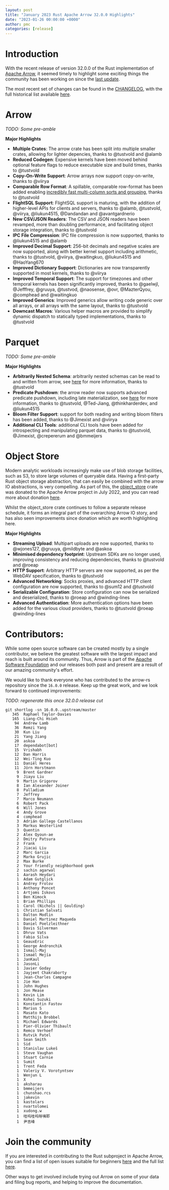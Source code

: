 ```yaml
---
layout: post
title: "January 2023 Rust Apache Arrow 32.0.0 Highlights"
date: "2023-01-26 00:00:00 +0000"
author: pmc
categories: [release]
---
```

<!--
{% comment %}
Licensed to the Apache Software Foundation (ASF) under one or more
contributor license agreements.  See the NOTICE file distributed with
this work for additional information regarding copyright ownership.
The ASF licenses this file to you under the Apache License, Version 2.0
(the "License"); you may not use this file except in compliance with
the License.  You may obtain a copy of the License at

http://www.apache.org/licenses/LICENSE-2.0

Unless required by applicable law or agreed to in writing, software
distributed under the License is distributed on an "AS IS" BASIS,
WITHOUT WARRANTIES OR CONDITIONS OF ANY KIND, either express or implied.
See the License for the specific language governing permissions and
limitations under the License.
{% endcomment %}
-->

# Introduction

With the recent release of version 32.0.0 of the Rust implementation of [Apache Arrow](https://arrow.apache.org/), it seemed timely to highlight some exciting things the community has been working on since the [last update](https://arrow.apache.org/blog/2022/06/16/rust-16.0.0/).

The most recent set of changes can be found in the [CHANGELOG](https://github.com/apache/arrow-rs/blob/master/CHANGELOG.md), with the full historical list available [here](https://github.com/apache/arrow-rs/blob/master/CHANGELOG-old.md).

# Arrow

_TODO: Some pre-amble_

**Major Highlights**

* **Multiple Crates**: The arrow crate has been split into multiple smaller crates, allowing for lighter depencies, thanks to @tustvold and @alamb
* **Reduced Codegen**: Expensive kernels have been moved behind optional feature flags to reduce executable size and build times, thanks to @tustvold
* **Copy-On-Write Support**: Arrow arrays now support copy-on-write, thanks to @viirya
* **Comparable Row Format**: A spillable, comparable row-format has been added enabling [incredibly fast multi-column sorts and grouping](https://arrow.apache.org/blog/2022/11/07/multi-column-sorts-in-arrow-rust-part-1/), thanks to @tustvold
* **FlightSQL Support**: FlightSQL support is maturing, with the addition of higher-level APIs for clients and servers, thanks to @alamb, @tustvold, @viirya, @liukun4515, @Dandandan and @avantgardnerio
* **New CSV/JSON Readers**: The CSV and JSON readers have been revamped, more than doubling performance, and facilitating object storage integration, thanks to @tustvold
* **IPC File Compression**: IPC file compression is now supported, thanks to @liukun4515 and @alamb
* **Improved Decimal Support**: 256-bit decimals and negative scales are now supported, along with better kernel support including arithmetic, thanks to @tustvold, @viirya, @waitingkuo, @liukun4515 and @HaoYang670
* **Improved Dictionary Support**: Dictionaries are now transparently supported in most kernels, thanks to @viirya
* **Improved Temporal Support**: The support for timezones and other temporal kernels has been significantly improved, thanks to @gaelwjl, @Jefffrey, @gruuya, @tustvod, @naosense, @ovr, @MazterQyou, @comphead and @waitingkuo
* **Improved Generics**: Improved generics allow writing code generic over all arrays, or all arrays with the same layout, thanks to @tustvold
* **Downcast Macros**: Various helper macros are provided to simplify dynamic dispatch to statically typed implementations, thanks to @tustvold

# Parquet

_TODO: Some pre-amble_

**Major Highlights**

* **Arbitrarily Nested Schema**: arbitrarily nested schemas can be read to and written from arrow, see [here](https://arrow.apache.org/blog/2022/10/05/arrow-parquet-encoding-part-1/) for more information, thanks to @tustvold
* **Predicate Pushdown**: the arrow reader now supports advanced predicate pushdown, including late materialization, see [here](https://arrow.apache.org/blog/2022/12/26/querying-parquet-with-millisecond-latency/) for more information, thanks to @tustvold, @Ted-Jiang, @thinkharderdev, and @liukun4515
* **Bloom Filter Support**: support for both reading and writing bloom filters has been added, thanks to @Jimexist and @viirya
* **Additional CLI Tools**: additional CLI tools have been added for introspecting and manipulating parquet data, thanks to @tustvold, @Jimexist, @crepererum and @bmmeijers

# Object Store

Modern analytic workloads increasingly make use of blob storage facilities, such as S3, to store large volumes of queryable data. Having a first-party Rust object storage abstraction, that can easily be combined with the arrow IO abstractions, is very compelling. As part of this, the [object_store](https://docs.rs/object_store/latest/object_store/) crate was donated to the Apache Arrow project in July 2022, and you can read more about donation [here](https://www.influxdata.com/blog/rust-object-store-donation/).

Whilst the object_store crate continues to follow a separate release schedule, it forms an integral part of the overarching Arrow IO story, and has also seen improvements since donation which are worth highlighting here.

**Major Highlights**

* **Streaming Upload**: Multipart uploads are now supported, thanks to @wjones127, @gruuya, @mildbyte and @askoa
* **Minimised dependency footprint**: Upstream SDKs are no longer used, improving consistency and reducing dependencies, thanks to @tustvold and @roeap
* **HTTP Support**: Arbitrary HTTP servers are now supported, as per the WebDAV specification, thanks to @tustvold
* **Advanced Networking**: Socks proxies, and advanced HTTP client configuration are now supported, thanks to @sum12 and @tustvold
* **Serializable Configuration**: Store configuration can now be serialized and deserialized, thanks to @roeap and @winding-lines
* **Advanced Authentication**: More authentication options have been added for the various cloud providers, thanks to @tustvold @roeap @winding-lines

# Contributors:

While some open source software can be created mostly by a single contributor, we believe the greatest software with the largest impact and reach is built around its community. Thus, Arrow is part of the [Apache Software Foundation](https://www.apache.org/) and our releases both past and present are a result of our amazing community's effort.

We would like to thank everyone who has contributed to the arrow-rs repository since the `16.0.0` release. Keep up the great work, and we look forward to continued improvements:

_TODO: regenerate this once 32.0.0 release cut_

```console
git shortlog -sn 16.0.0..upstream/master
   345	Raphael Taylor-Davies
   165	Liang-Chi Hsieh
    94	Andrew Lamb
    36	Remzi Yang
    30	Kun Liu
    21	Yang Jiang
    20	askoa
    17	dependabot[bot]
    15	Vrishabh
    12	Dan Harris
    12	Wei-Ting Kuo
    11	Daniël Heres
    11	Jörn Horstmann
     9	Brent Gardner
     9	Jiayu Liu
     9	Martin Grigorov
     8	Ian Alexander Joiner
     8	Palladium
     7	Jeffrey
     7	Marco Neumann
     6	Robert Pack
     6	Will Jones
     4	Andy Grove
     4	comphead
     3	Adrián Gallego Castellanos
     3	Markus Westerlind
     3	Quentin
     2	Alex Qyoun-ae
     2	Dmitry Patsura
     2	Frank
     2	Jiacai Liu
     2	Marc Garcia
     2	Marko Grujic
     2	Max Burke
     2	Your friendly neighborhood geek
     2	sachin agarwal
     1	Aarash Heydari
     1	Adam Gutglick
     1	Andrey Frolov
     1	Anthony Poncet
     1	Artjoms Iskovs
     1	Ben Kimock
     1	Brian Phillips
     1	Carol (Nichols || Goulding)
     1	Christian Salvati
     1	Dalton Modlin
     1	Daniel Martinez Maqueda
     1	Daniel Poelzleithner
     1	Davis Silverman
     1	Dhruv Vats
     1	Fabio Silva
     1	GeauxEric
     1	George Andronchik
     1	Ismail-Maj
     1	Ismaël Mejía
     1	JanKaul
     1	JasonLi
     1	Javier Goday
     1	Jayjeet Chakraborty
     1	Jean-Charles Campagne
     1	Jie Han
     1	John Hughes
     1	Jon Mease
     1	Kevin Lim
     1	Kohei Suzuki
     1	Konstantin Fastov
     1	Marius S
     1	Masato Kato
     1	Matthijs Brobbel
     1	Michael Edwards
     1	Pier-Olivier Thibault
     1	Remco Verhoef
     1	Rutvik Patel
     1	Sean Smith
     1	Sid
     1	Stanislav Lukeš
     1	Steve Vaughan
     1	Stuart Carnie
     1	Sumit
     1	Trent Feda
     1	Valeriy V. Vorotyntsev
     1	Wenjun L
     1	X
     1	aksharau
     1	bmmeijers
     1	chunshao.rcs
     1	jakevin
     1	kastolars
     1	nvartolomei
     1	xudong.w
     1	哇呜哇呜呀咦耶
     1	尹吉峰
```

# Join the community

If you are interested in contributing to the Rust subproject in Apache Arrow, you can find a list of open issues
suitable for beginners [here](https://github.com/apache/arrow-rs/issues?q=is%3Aissue+is%3Aopen+label%3A%22good+first+issue%22)
and the full list [here](https://github.com/apache/arrow-rs/issues).

Other ways to get involved include trying out Arrow on some of your data and filing bug reports, and helping to
improve the documentation.
